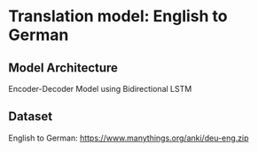 # Translation model: English to German

## Model Architecture
Encoder-Decoder Model using Bidirectional LSTM

## Dataset
English to German: https://www.manythings.org/anki/deu-eng.zip